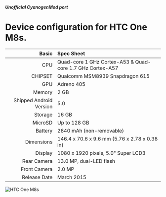***Unofficial CyanogenMod port***

Device configuration for HTC One M8s.
=====================================

Basic   | Spec Sheet
-------:|:-------------------------
CPU     | Quad-core 1 GHz Cortex-A53 & Quad-core 1.7 GHz Cortex-A57
CHIPSET | Qualcomm MSM8939 Snapdragon 615
GPU     | Adreno 405
Memory  | 2 GB
Shipped Android Version | 5.0
Storage | 16 GB
MicroSD | Up to 128 GB
Battery | 2840 mAh (non-removable)
Dimensions | 146.4 x 70.6 x 9.6 mm (5.76 x 2.78 x 0.38 in)
Display | 1080 x 1920 pixels, 5.0" Super LCD3
Rear Camera  | 13.0 MP, dual-LED flash
Front Camera | 2.0 MP
Release Date | March 2015

![HTC One M8s](http://cdn2.gsmarena.com/vv/pics/htc/htc-one-m8s-2.jpg "HTC One M8s")
